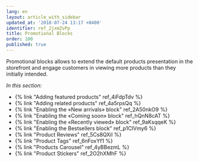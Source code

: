 ```yaml
---
lang: en
layout: article_with_sidebar
updated_at: '2018-07-24 13:17 +0400'
identifier: ref_2jxmZvPp
title: Promotional Blocks
order: 100
published: true
---
```

Promotional blocks allows to extend the default products presentation in the storefront and engage customers in viewing more products than they initially intended. 

_In this section:_

*   {% link "Adding featured products" ref_4iFdpTdv %}
*   {% link "Adding related products" ref_4a5rpsQq %}
*   {% link "Enabling the «New arrivals» block" ref_2A50nkO9 %}
*   {% link "Enabling the «Coming soon» block" ref_hQnN8cAT %}
*   {% link "Enabling the «Recently viewed» block" ref_9aKsqqeK %}
*   {% link "Enabling the Bestsellers block" ref_p1CIVmy6 %}
*   {% link "Product Reviews" ref_5Cs8QXil %}
*   {% link "Product Tags" ref_6nFoxYf1 %}
*   {% link "Products Carousel" ref_4yBBezmL %}
*   {% link "Product Stickers" ref_2O2hXMhF %}
